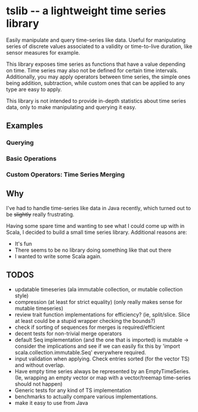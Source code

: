 # tslib -- a lightweight time series library

Easily manipulate and query time-series like data. Useful for manipulating series of discrete values associated to a validity or time-to-live duration, like sensor measures for example.

This library exposes time series as functions that have a value depending on time. Time series may also not be defined for certain time intervals. Additionally, you may apply operators between time series, the simple ones being addition, subtraction, while custom ones that can be applied to any type are easy to apply.

This library is not intended to provide in-depth statistics about time series data, only to make manipulating and querying it easy. 

## Examples

### Querying 

### Basic Operations

### Custom Operators: Time Series Merging

## Why 
I've had to handle time-series like data in Java recently, which turned out to be ~~slightly~~ really frustrating.

Having some spare time and wanting to see what I could come up with in Scala, I decided to build a small time series library. Additional reasons are:

  - It's fun
  - There seems to be no library doing something like that out there
  - I wanted to write some Scala again.

## TODOS
  - updatable timeseries (ala immutable collection, or mutable collection style)
  - compression (at least for strict equality) (only really makes sense for mutable timeseries)
  - review trait function implementations for efficiency? (ie, split/slice. Slice at least could be a stupid wrapper checking the bounds?)
  - check if sorting of sequences for merges is required/efficient
  - decent tests for non-trivial merge operators
  - default Seq implementation (and the one that is imported) is mutable -> consider the implications and see if we can easily fix this by 'import scala.collection.immutable.Seq' everywhere required.
  - input validation when applying. Check entries sorted (for the vector TS) and without overlap.
  - Have empty time series always be represented by an EmptyTimeSeries. (Ie, wrapping an empty vector or map with a vector/treemap time-series should not happen)
  - Generic tests for any kind of TS implementation
  - benchmarks to actually compare various implementations.
  - make it easy to use from Java

